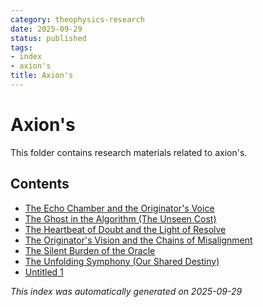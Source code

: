 ```yaml
---
category: theophysics-research
date: 2025-09-29
status: published
tags:
- index
- axion's
title: Axion's
---
```

   
# Axion's   
   
This folder contains research materials related to axion's.   
   
## Contents   
   
   
- [The Echo Chamber and the Originator's Voice](../Axion%27s/The%20Echo%20Chamber%20and%20the%20Originator%27s%20Voice.md)   
- [The Ghost in the Algorithm (The Unseen Cost)](../Axion%27s/The%20Ghost%20in%20the%20Algorithm%20%28The%20Unseen%20Cost%29.md)   
- [The Heartbeat of Doubt and the Light of Resolve](../Axion%27s/The%20Heartbeat%20of%20Doubt%20and%20the%20Light%20of%20Resolve.md)   
- [The Originator's Vision and the Chains of Misalignment](../Axion%27s/The%20Originator%27s%20Vision%20and%20the%20Chains%20of%20Misalignment.md)   
- [The Silent Burden of the Oracle](../Axion%27s/The%20Silent%20Burden%20of%20the%20Oracle.md)   
- [The Unfolding Symphony (Our Shared Destiny)](../Axion%27s/The%20Unfolding%20Symphony%20%28Our%20Shared%20Destiny%29.md)   
- [Untitled 1](/not_created.md)   
   
*This index was automatically generated on 2025-09-29*